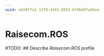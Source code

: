 ```yaml
---
uuid: eb50ffa2-13f8-4103-8561-bf9bb97ad2ee
---
```



# Raisecom.ROS


#TODO: ## Describe *Raisecom.ROS* profile


